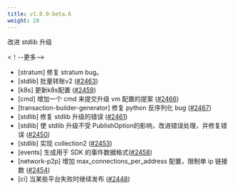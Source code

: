 ```yaml
---
title: v1.0.0-beta.6
weight: 28
---
```

改进 stdlib 升级

<！--更多-->

* [stratum] 修复 stratum bug。
* [stdlib] 批量转账v2 ([#2463](https://github.com/starcoinorg/starcoin/pull/2463))
* [k8s] 更新k8s配置 ([#2459](https://github.com/starcoinorg/starcoin/pull/2459))
* [cmd] 增加一个 cmd 来提交升级 vm 配置的提案 ([#2466](https://github.com/starcoinorg/starcoin/pull/2466))
* [transaction-builder-generator] 修复 python 反序列化 bug ([#2467](https://github.com/starcoinorg/starcoin/pull/2467))
* [stdlib] 修复 stdlib 升级的错误 ([#2461](https://github.com/starcoinorg/starcoin/pull/2461))
* [stdlib] 使 stdlib 升级不受 PublishOption的影响，改进错误处理，并修复错误 ([#2450](https://github.com/starcoinorg/starcoin/pull/2450))
* [stdlib] 实现 collection2 ([#2453](https://github.com/starcoinorg/starcoin/pull/2453))
* [events] 生成用于 SDK 的事件数据格式([#2458](https://github.com/starcoinorg/starcoin/pull/2458))
* [network-p2p] 增加 max_connections_per_address 配置，限制单 ip 链接数 ([#2454](https://github.com/starcoinorg/starcoin/pull/2454))
* [ci] 当某些平台失败时继续发布 ([#2448](https://github.com/starcoinorg/starcoin/pull/2448))